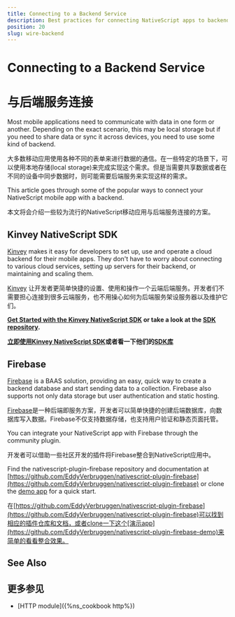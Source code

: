 ```yaml
---
title: Connecting to a Backend Service
description: Best practices for connecting NativeScript apps to backend services
position: 20
slug: wire-backend
---
```



# Connecting to a Backend Service

# 与后端服务连接

Most mobile applications need to communicate with data in one form or another. Depending on the exact scenario, this may be local storage but if you need to share data or sync it across devices, you need to use some kind of backend.

大多数移动应用使用各种不同的表单来进行数据的通信。在一些特定的场景下，可以使用本地存储(local storage)来完成实现这个需求。但是当需要共享数据或者在不同的设备中同步数据时，则可能需要后端服务来实现这样的需求。

This article goes through some of the popular ways to connect your NativeScript mobile app with a backend.

本文将会介绍一些较为流行的NativeScript移动应用与后端服务连接的方案。


## Kinvey NativeScript SDK

[Kinvey](https://www.kinvey.com/) makes it easy for developers to set up, use and operate a cloud backend for their mobile apps. They don't have to worry about connecting to various cloud services, setting up servers for their backend, or maintaining and scaling them.

[Kinvey](https://www.kinvey.com/) 让开发者更简单快捷的设置、使用和操作一个云端后端服务。开发者们不需要担心连接到很多云端服务，也不用操心如何为后端服务架设服务器以及维护它们。

__[Get Started with the Kinvey NativeScript SDK](https://devcenter.kinvey.com/nativescript/guides/getting-started) or take a look at the [SDK repository](https://github.com/Kinvey/nativescript-sdk).__

__[立即使用Kinvey NativeScript SDK](https://devcenter.kinvey.com/nativescript/guides/getting-started)或者看一下他们的[SDK库](https://github.com/Kinvey/nativescript-sdk)__

## Firebase  

[Firebase](https://firebase.google.com/) is a BAAS solution, providing an easy, quick way to create a backend database and start sending data to a collection. Firebase also supports not only data storage but user authentication and static hosting.

[Firebase](https://firebase.google.com/)是一种后端即服务方案，开发者可以简单快捷的创建后端数据库，向数据库写入数据。Firebase不仅支持数据存储，也支持用户验证和静态页面托管。

You can integrate your NativeScript app with Firebase through the community plugin.

开发者可以借助一些社区开发的插件将Firebase整合到NativeScript应用中。

Find the nativescript-plugin-firebase repository and documentation at [https://github.com/EddyVerbruggen/nativescript-plugin-firebase](https://github.com/EddyVerbruggen/nativescript-plugin-firebase) or clone the [demo app](https://github.com/EddyVerbruggen/nativescript-plugin-firebase-demo) for a quick start.

在[https://github.com/EddyVerbruggen/nativescript-plugin-firebase](https://github.com/EddyVerbruggen/nativescript-plugin-firebase)可以找到相应的插件仓库和文档，或者clone一下这个[演示app](https://github.com/EddyVerbruggen/nativescript-plugin-firebase-demo)来简单的看看整合效果。

## See Also

## 更多参见
* [HTTP module]({%ns_cookbook http%})
